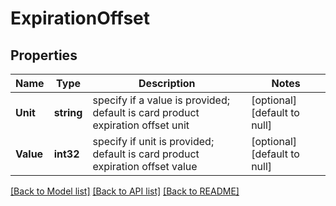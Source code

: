 # ExpirationOffset

## Properties
Name | Type | Description | Notes
------------ | ------------- | ------------- | -------------
**Unit** | **string** | specify if a value is provided; default is card product expiration offset unit | [optional] [default to null]
**Value** | **int32** | specify if unit is provided; default is card product expiration offset value | [optional] [default to null]

[[Back to Model list]](../README.md#documentation-for-models) [[Back to API list]](../README.md#documentation-for-api-endpoints) [[Back to README]](../README.md)


